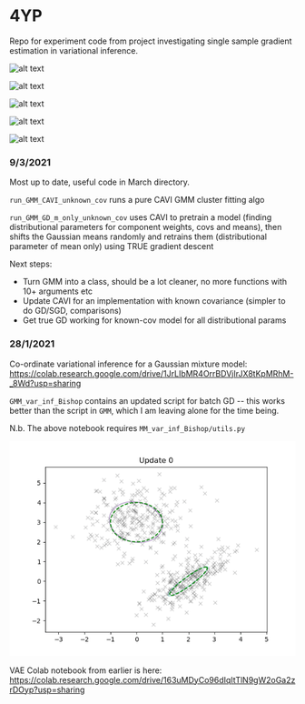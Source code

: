 # 4YP
Repo for experiment code from project investigating single sample gradient estimation in variational inference.

![alt text](GMM/figs/cavi.gif)

![alt text](GMM/figs/pw.gif)

![alt text](GMM/figs/gd.gif)

![alt text](GMM/figs/sgd.gif)

![alt text](GMM/figs/sngd.gif)


### 9/3/2021
Most up to date, useful code in March directory.

`run_GMM_CAVI_unknown_cov` runs a pure CAVI GMM cluster fitting algo

`run_GMM_GD_m_only_unknown_cov` uses CAVI to pretrain a model (finding distributional parameters for component weights, covs and means), then shifts the Gaussian means randomly and retrains them (distributional parameter of mean only) using TRUE gradient descent  

Next steps:

- Turn GMM into a class, should be a lot cleaner, no more functions with 10+ arguments etc
- Update CAVI for an implementation with known covariance (simpler to do GD/SGD, comparisons)
- Get true GD working for known-cov model for all distributional params


### 28/1/2021
Co-ordinate variational inference for a Gaussian mixture model:
https://colab.research.google.com/drive/1JrLIbMR4OrrBDVjIrJX8tKpMRhM-_8Wd?usp=sharing

`GMM_var_inf_Bishop` contains an updated script for batch GD -- this works better than the script in `GMM`, which I am leaving alone for the time being.

N.b. The above notebook requires `MM_var_inf_Bishop/utils.py`




![alt text](GMM/figs/GMM_components.gif)

VAE Colab notebook from earlier is here:
https://colab.research.google.com/drive/163uMDyCo96dIqItTlN9gW2oGa2zrDOyp?usp=sharing

